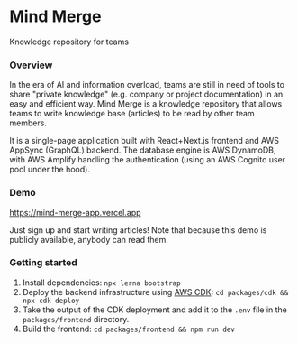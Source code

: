 # Mind Merge

Knowledge repository for teams

### Overview

In the era of AI and information overload, teams are still in need of tools to share "private knowledge" (e.g. company
or project documentation) in an easy and efficient way. Mind Merge is a knowledge repository that allows teams to write
knowledge base (articles) to be read by other team members.

It is a single-page application built with React+Next.js frontend and AWS AppSync (GraphQL) backend. The database engine
is AWS DynamoDB, with AWS Amplify handling the authentication (using an AWS Cognito user pool under the hood).

### Demo

https://mind-merge-app.vercel.app

Just sign up and start writing articles! Note that because this demo is publicly available, anybody can read them.

### Getting started

1. Install dependencies: `npx lerna bootstrap`
2. Deploy the backend infrastructure using <a href="https://aws.amazon.com/cdk/">AWS
   CDK</a>: `cd packages/cdk && npx cdk deploy`
3. Take the output of the CDK deployment and add it to the `.env` file in the `packages/frontend` directory.
4. Build the frontend: `cd packages/frontend && npm run dev`
